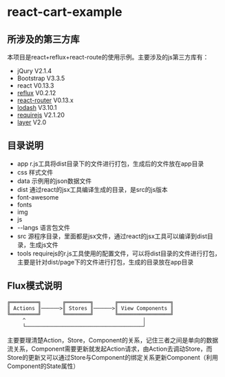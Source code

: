 # react-cart-example
## 所涉及的第三方库
本项目是react+reflux+react-route的使用示例。主要涉及的js第三方库有：
- jQury V2.1.4
- Bootstrap V3.3.5
- react V0.13.3
- [reflux](https://github.com/reflux/refluxjs) V0.2.12
- [react-router](https://github.com/rackt/react-router) V0.13.x
- [lodash](https://github.com/lodash/lodash/) V3.10.1
- [requirejs](http://requirejs.org) V2.1.20
- [layer](http://layer.layui.com/) V2.0

## 目录说明
* app r.js工具将dist目录下的文件进行打包，生成后的文件放在app目录
* css 样式文件
* data 示例用的json数据文件
* dist 通过react的jsx工具编译生成的目录，是src的js版本
* font-awesome
* fonts
* img
* js
* --langs 语言包文件
* src 源程序目录，里面都是jsx文件，通过react的jsx工具可以编译到dist目录，生成js文件
* tools  requirejs的r.js工具使用的配置文件，可以将dist目录的文件进行打包，主要是针对dist/page下的文件进行打包，生成的目录放在app目录

## Flux模式说明
```
╔═════════╗       ╔════════╗       ╔═════════════════╗
║ Actions ║──────>║ Stores ║──────>║ View Components ║
╚═════════╝       ╚════════╝       ╚═════════════════╝
     ^                                      │
     └──────────────────────────────────────┘

```
主要要理清楚Action，Store，Component的关系，记住三者之间是单向的数据流关系，Component需要更新就发起Action请求，由Action去调动Store，而Store的更新又可以通过Store与Component的绑定关系更新Component（利用Component的State属性）
